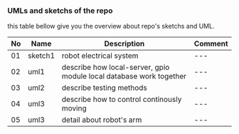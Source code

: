 ### UMLs and sketchs of the repo

this table bellow give you the overview about repo's sketchs and UML.

|No|Name|Description|Comment|
|---|---|---|---|
|01|sketch1|robot electrical system|---|
|02|uml1|describe how local-server, gpio module local database work together|---|
|03|uml2|describe testing methods|---|
|04|uml3|describe how to control continously moving|---|
|05|uml3|detail about robot's arm|---|

